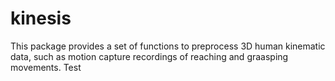 # kinesis
This package provides a set of functions to preprocess 3D human kinematic data, such as motion capture recordings of reaching and graasping movements.
Test

